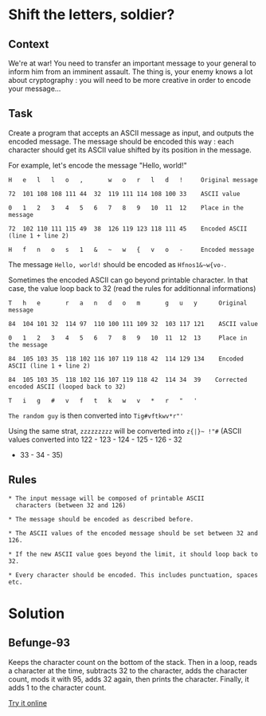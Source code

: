 # Shift the letters, soldier?

## Context

We're at war! You need to transfer an important message to your
general to inform him from an imminent assault. The thing is, your
enemy knows a lot about cryptography : you will need to be more
creative in order to encode your message...

## Task

Create a program that accepts an ASCII message as input, and outputs
the encoded message. The message should be encoded this way : each
character should get its ASCII value shifted by its position in the
message.

For example, let's encode the message "Hello, world!"

    H   e   l   l   o   ,       w   o   r   l   d   !     Original message

    72  101 108 108 111 44  32  119 111 114 108 100 33    ASCII value

    0   1   2   3   4   5   6   7   8   9   10  11  12    Place in the message

    72  102 110 111 115 49  38  126 119 123 118 111 45    Encoded ASCII (line 1 + line 2)

    H   f   n   o   s   1   &   ~   w   {   v   o   -     Encoded message

The message `Hello, world!` should be encoded as `Hfnos1&~w{vo-`.

Sometimes the encoded ASCII can go beyond printable character. In
that case, the value loop back to 32 (read the rules for additionnal
informations)

    T   h   e       r   a   n   d   o   m       g   u   y      Original message

    84  104 101 32  114 97  110 100 111 109 32  103 117 121    ASCII value

    0   1   2   3   4   5   6   7   8   9   10  11  12  13     Place in the message

    84  105 103 35  118 102 116 107 119 118 42  114 129 134    Encoded ASCII (line 1 + line 2)

    84  105 103 35  118 102 116 107 119 118 42  114 34  39    Corrected encoded ASCII (looped back to 32)

    T   i   g   #   v   f   t   k   w   v   *   r   "   '

`The random guy` is then converted into `Tig#vftkwv*r"'`

Using the same strat, `zzzzzzzzz` will be converted into `z{|}~
!"#` (ASCII values converted into 122 - 123 - 124 - 125 - 126 - 32
- 33 - 34 - 35)

## Rules

    * The input message will be composed of printable ASCII
      characters (between 32 and 126)

    * The message should be encoded as described before.

    * The ASCII values of the encoded message should be set between 32 and 126.

    * If the new ASCII value goes beyond the limit, it should loop back to 32.

    * Every character should be encoded. This includes punctuation, spaces etc.



# Solution

## Befunge-93

Keeps the character count on the bottom of the stack. Then in a
loop, reads a character at the time, subtracts 32 to the character,
adds the character count, mods it with 95, adds 32 again, then
prints the character. Finally, it adds 1 to the character count.

[Try it online](https://tio.run/##S0pNK81LT/3/36rOylBbUdkhXklBSVdbKV5JFcjQ1jHU/v@/CgYA)
